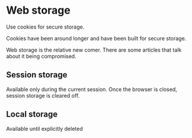 # Web storage

Use cookies for secure storage.

Cookies have been around longer and have been built for secure storage.

Web storage is the relative new comer. There are some articles that talk about it being compromised.

## Session storage
Available only during the current session. Once the browser is closed, session storage is cleared off.

## Local storage
Available until explicitly deleted